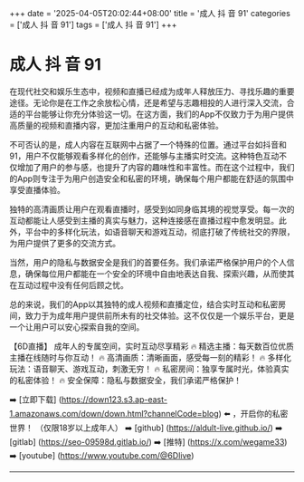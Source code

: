 +++
date = '2025-04-05T20:02:44+08:00'
title = '成人 抖 音 91'
categories = ['成人 抖 音 91']
tags = ['成人 抖 音 91']
+++

# 成人 抖 音 91

在现代社交和娱乐生态中，视频和直播已经成为成年人释放压力、寻找乐趣的重要途径。无论你是在工作之余放松心情，还是希望与志趣相投的人进行深入交流，合适的平台能够让你充分体验这一切。在这方面，我们的App不仅致力于为用户提供高质量的视频和直播内容，更加注重用户的互动和私密体验。

不可否认的是，成人内容在互联网中占据了一个特殊的位置。通过平台如抖音和91，用户不仅能够观看多样化的创作，还能够与主播实时交流。这种特色互动不仅增加了用户的参与感，也提升了内容的趣味性和丰富性。而在这个过程中，我们的App则专注于为用户创造安全和私密的环境，确保每个用户都能在舒适的氛围中享受直播体验。

独特的高清画质让用户在观看直播时，感受到如同身临其境的视觉享受。每一次的互动都能让人感受到主播的真实与魅力，这种连接感在直播过程中愈发明显。此外，平台中的多样化玩法，如语音聊天和游戏互动，彻底打破了传统社交的界限，为用户提供了更多的交流方式。

当然，用户的隐私与数据安全是我们的首要任务。我们承诺严格保护用户的个人信息，确保每位用户都能在一个安全的环境中自由地表达自我、探索兴趣，从而使其在互动过程中没有任何后顾之忧。

总的来说，我们的App以其独特的成人视频和直播定位，结合实时互动和私密房间，致力于为成年用户提供前所未有的社交体验。这不仅仅是一个娱乐平台，更是一个让用户可以安心探索自我的空间。

【6D直播】
成年人的专属空间，实时互动尽享精彩
🔥 精选主播：每天数百位优质主播在线随时与你互动！
🔥 高清画质：清晰画面，感受每一刻的精彩！
🔥 多样化玩法：语音聊天、游戏互动，刺激无穷！
🔥 私密房间：独享专属时光，体验真实的私密体验！
🔥 安全保障：隐私与数据安全，我们承诺严格保护！

➡️ [立即下载] (https://down123.s3.ap-east-1.amazonaws.com/down/down.html?channelCode=blog) ⬅️ ，开启你的私密世界！
（仅限18岁以上成年人）
➡️ [github] (https://aldult-live.github.io/)
➡️ [gitlab] (https://seo-09598d.gitlab.io/)
➡️ [推特] (https://x.com/wegame33)
➡️ [youtube] (https://www.youtube.com/@6Dlive)

---
